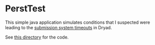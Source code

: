PerstTest
=========

This simple java application simulates conditions that I suspected were leading to the [submission system timeouts](https://trello.com/c/gITr3XwB) in Dryad.

See [this directory](/src/main/java/org/nescent/persttest) for the code.
